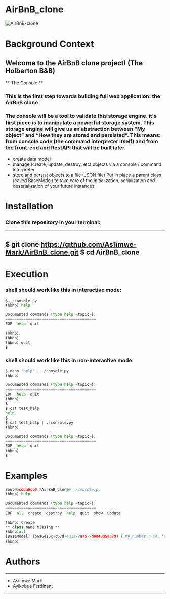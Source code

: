 # AirBnB_clone
![AirBnB-clone](https://user-images.githubusercontent.com/45605340/123508318-7b8d7680-d623-11eb-8a71-0766401ea648.png)
# Background Context
## Welcome to the AirBnB clone project! (The Holberton B&B)
** The Console **
### This is the first step towards building full web application: the AirBnB clone
### The console will be a tool to validate this storage engine. it's first piece is to manipulate a powerful storage system. This storage engine will give us an abstraction between “My object” and “How they are stored and persisted”. This means: from console code (the command interpreter itself) and from the front-end and RestAPI that will be built later
   * create data model
   * manage (create, update, destroy, etc) objects via a console / command interpreter
   * store and persist objects to a file (JSON file)
    Put in place a parent class (called BaseModel) to take care of the initialization, serialization and deserialization of your future instances
# Installation
### Clone this repository in your terminal:
***

$ git clone https://github.com/As1imwe-Mark/AirBnB_clone.git
$ cd AirBnB_clone
---
# Execution
### shell should work like this in interactive mode:
```Python
$ ./console.py
(hbnb) help

Documented commands (type help <topic>):
========================================
EOF  help  quit

(hbnb) 
(hbnb) 
(hbnb) quit
$
```
### shell should work like this in non-interactive mode:
```Python
$ echo "help" | ./console.py
(hbnb)

Documented commands (type help <topic>):
========================================
EOF  help  quit
(hbnb) 
$
$ cat test_help
help
$
$ cat test_help | ./console.py
(hbnb)

Documented commands (type help <topic>):
========================================
EOF  help  quit
(hbnb) 
$
```
# Examples
``` Python
root@5cdda6ce3:/AirBnB_clone# ./console.py                                                                                                                   
(hbnb) help                                                                                                                                                     
                                                                                                                                                                
Documented commands (type help <topic>):                                                                                                                        
========================================                                                                                                                        
EOF  all  create  destroy  help  quit  show  update                                                                                                             
                                                                                          
(hbnb) create                                                                                                      
** class name missing **                                                                                                                
(hbnb)all                                                                                                       
[BaseModel] (b6a6e15c-c67d-4312-9a75-9d084935e579) {'my_number': 89, 'name': 'My First Model', 'updated_at': datetime.datetime(2017, 9, 28, 21, 5, 54, 119434), 'id': 'b6a6e15c-c67d-4312-9a75-9d084935e579', 'created_at': datetime.datetime(2017, 9, 28, 21, 5, 54, 119427)}                                                            
(hbnb)                                                                                              
 ```
# Authors
***
  * Asiimwe Mark 
  * Ayikobua Ferdinant 
---
